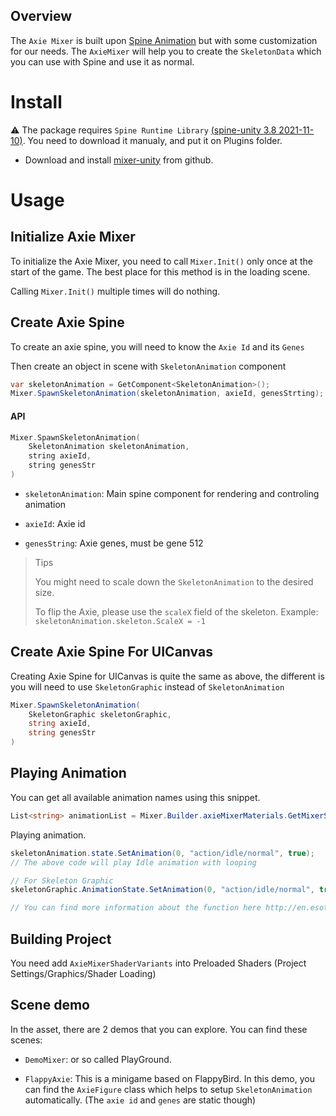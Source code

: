 ## Overview

The `Axie Mixer` is built upon [Spine Animation](http://en.esotericsoftware.com/) but with some customization for our needs. The `AxieMixer` will help you to create the `SkeletonData` which you can use with Spine and use it as normal.

# Install

⚠️ The package requires `Spine Runtime Library` [(spine-unity 3.8 2021-11-10)](https://esotericsoftware.com/files/runtimes/unity/spine-unity-3.8-2021-11-10.unitypackage). You need to download it manualy, and put it on Plugins folder.

- Download and install [mixer-unity](https://github.com/axieinfinity/mixer-unity) from github.


# Usage

## Initialize Axie Mixer

To initialize the Axie Mixer, you need to call `Mixer.Init()` only once at the start of the game. The best place for this method is in the loading scene.

Calling `Mixer.Init()` multiple times will do nothing.



## Create Axie Spine

To create an axie spine, you will need to know the `Axie Id` and its `Genes`

Then create an object in scene with `SkeletonAnimation` component

```cs
var skeletonAnimation = GetComponent<SkeletonAnimation>();
Mixer.SpawnSkeletonAnimation(skeletonAnimation, axieId, genesStrting);
```

#### API

```c
Mixer.SpawnSkeletonAnimation(
    SkeletonAnimation skeletonAnimation, 
    string axieId, 
    string genesStr
)
```

- `skeletonAnimation`: Main spine component for rendering and controling animation

- `axieId`: Axie id

- `genesString`: Axie genes, must be gene 512



> Tips
> 
> You might need to scale down the `SkeletonAnimation` to the desired size.
> 
> To flip the Axie, please use the `scaleX` field of the skeleton. Example: `skeletonAnimation.skeleton.ScaleX = -1`



## Create Axie Spine For UICanvas

Creating Axie Spine for UICanvas is quite the same as above, the different is you will need to use `SkeletonGraphic` instead of `SkeletonAnimation`

```cs
Mixer.SpawnSkeletonAnimation(
    SkeletonGraphic skeletonGraphic, 
    string axieId, 
    string genesStr
)
```



## Playing Animation

You can get all available animation names using this snippet.

```cs
List<string> animationList = Mixer.Builder.axieMixerMaterials.GetMixerStuff(AxieFormType.Normal).GetAnimatioNames();
```



Playing animation.

```cs
skeletonAnimation.state.SetAnimation(0, "action/idle/normal", true);
// The above code will play Idle animation with looping 

// For Skeleton Graphic
skeletonGraphic.AnimationState.SetAnimation(0, "action/idle/normal", true);

// You can find more information about the function here http://en.esotericsoftware.com/spine-applying-animations
```

## Building Project
You need add `AxieMixerShaderVariants` into Preloaded Shaders (Project Settings/Graphics/Shader Loading)

## Scene demo

In the asset, there are 2 demos that you can explore. You can find these scenes:

- `DemoMixer`: or so called PlayGround. 

- `FlappyAxie`: This is a minigame based on FlappyBird. In this demo, you can find the `AxieFigure` class which helps to setup `SkeletonAnimation` automatically. (The `axie id` and `genes` are static though)


